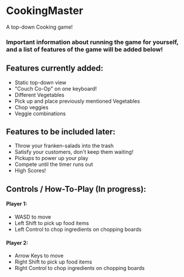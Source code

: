 # CookingMaster
 A top-down Cooking game!
 
 ### Important information about running the game for yourself, and a list of features of the game will be added below!
 
 
 ## Features currently added:
 - Static top-down view
 - "Couch Co-Op" on one keyboard!
 - Different Vegetables
 - Pick up and place previously mentioned Vegetables
 - Chop veggies
  - Veggie combinations

 ## Features to be included later:
 - Throw your franken-salads into the trash
 - Satisfy your customers, don't keep them waiting!
 - Pickups to power up your play
 - Compete until the timer runs out
 - High Scores!

 ## Controls / How-To-Play (In progress):

 #### Player 1:
- WASD to move
- Left Shift to pick up food items
- Left Control to chop ingredients on chopping boards

 #### Player 2:
- Arrow Keys to move
- Right Shift to pick up food items
- Right Control to chop ingredients on chopping boards
